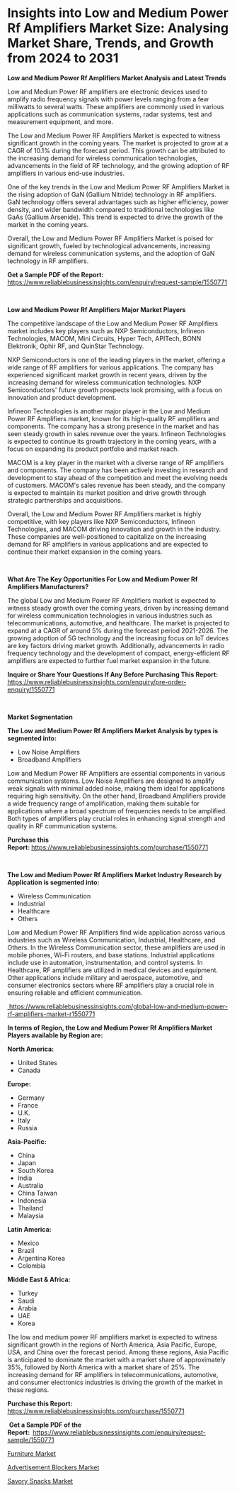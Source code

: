 <p><h1>Insights into Low and Medium Power Rf Amplifiers Market Size: Analysing Market Share, Trends, and Growth from 2024 to 2031</h1></p><p><strong>Low and Medium Power Rf Amplifiers Market Analysis and Latest Trends</strong></p>
<p><p>Low and Medium Power RF amplifiers are electronic devices used to amplify radio frequency signals with power levels ranging from a few milliwatts to several watts. These amplifiers are commonly used in various applications such as communication systems, radar systems, test and measurement equipment, and more.</p><p>The Low and Medium Power RF Amplifiers Market is expected to witness significant growth in the coming years. The market is projected to grow at a CAGR of 10.1% during the forecast period. This growth can be attributed to the increasing demand for wireless communication technologies, advancements in the field of RF technology, and the growing adoption of RF amplifiers in various end-use industries.</p><p>One of the key trends in the Low and Medium Power RF Amplifiers Market is the rising adoption of GaN (Gallium Nitride) technology in RF amplifiers. GaN technology offers several advantages such as higher efficiency, power density, and wider bandwidth compared to traditional technologies like GaAs (Gallium Arsenide). This trend is expected to drive the growth of the market in the coming years.</p><p>Overall, the Low and Medium Power RF Amplifiers Market is poised for significant growth, fueled by technological advancements, increasing demand for wireless communication systems, and the adoption of GaN technology in RF amplifiers.</p></p>
<p><strong>Get a Sample PDF of the Report:&nbsp;</strong> <a href="https://www.reliablebusinessinsights.com/enquiry/request-sample/1550771">https://www.reliablebusinessinsights.com/enquiry/request-sample/1550771</a></p>
<p>&nbsp;</p>
<p><strong>Low and Medium Power Rf Amplifiers Major Market Players</strong></p>
<p><p>The competitive landscape of the Low and Medium Power RF Amplifiers market includes key players such as NXP Semiconductors, Infineon Technologies, MACOM, Mini Circuits, Hyper Tech, APITech, BONN Elektronik, Ophir RF, and QuinStar Technology. </p><p>NXP Semiconductors is one of the leading players in the market, offering a wide range of RF amplifiers for various applications. The company has experienced significant market growth in recent years, driven by the increasing demand for wireless communication technologies. NXP Semiconductors' future growth prospects look promising, with a focus on innovation and product development.</p><p>Infineon Technologies is another major player in the Low and Medium Power RF Amplifiers market, known for its high-quality RF amplifiers and components. The company has a strong presence in the market and has seen steady growth in sales revenue over the years. Infineon Technologies is expected to continue its growth trajectory in the coming years, with a focus on expanding its product portfolio and market reach.</p><p>MACOM is a key player in the market with a diverse range of RF amplifiers and components. The company has been actively investing in research and development to stay ahead of the competition and meet the evolving needs of customers. MACOM's sales revenue has been steady, and the company is expected to maintain its market position and drive growth through strategic partnerships and acquisitions.</p><p>Overall, the Low and Medium Power RF Amplifiers market is highly competitive, with key players like NXP Semiconductors, Infineon Technologies, and MACOM driving innovation and growth in the industry. These companies are well-positioned to capitalize on the increasing demand for RF amplifiers in various applications and are expected to continue their market expansion in the coming years.</p></p>
<p>&nbsp;</p>
<p><strong>What Are The Key Opportunities For Low and Medium Power Rf Amplifiers Manufacturers?</strong></p>
<p><p>The global Low and Medium Power RF Amplifiers market is expected to witness steady growth over the coming years, driven by increasing demand for wireless communication technologies in various industries such as telecommunications, automotive, and healthcare. The market is projected to expand at a CAGR of around 5% during the forecast period 2021-2026. The growing adoption of 5G technology and the increasing focus on IoT devices are key factors driving market growth. Additionally, advancements in radio frequency technology and the development of compact, energy-efficient RF amplifiers are expected to further fuel market expansion in the future.</p></p>
<p><strong>Inquire or Share Your Questions If Any Before Purchasing This Report:</strong> <a href="https://www.reliablebusinessinsights.com/enquiry/pre-order-enquiry/1550771">https://www.reliablebusinessinsights.com/enquiry/pre-order-enquiry/1550771</a></p>
<p>&nbsp;</p>
<p><strong>Market Segmentation</strong></p>
<p><strong>The Low and Medium Power Rf Amplifiers Market Analysis by types is segmented into:</strong></p>
<p><ul><li>Low Noise Amplifiers</li><li>Broadband Amplifiers</li></ul></p>
<p><p>Low and Medium Power RF Amplifiers are essential components in various communication systems. Low Noise Amplifiers are designed to amplify weak signals with minimal added noise, making them ideal for applications requiring high sensitivity. On the other hand, Broadband Amplifiers provide a wide frequency range of amplification, making them suitable for applications where a broad spectrum of frequencies needs to be amplified. Both types of amplifiers play crucial roles in enhancing signal strength and quality in RF communication systems.</p></p>
<p><strong>Purchase this Report:&nbsp;</strong><a href="https://www.reliablebusinessinsights.com/purchase/1550771">https://www.reliablebusinessinsights.com/purchase/1550771</a></p>
<p>&nbsp;</p>
<p><strong>The Low and Medium Power Rf Amplifiers Market Industry Research by Application is segmented into:</strong></p>
<p><ul><li>Wireless Communication</li><li>Industrial</li><li>Healthcare</li><li>Others</li></ul></p>
<p><p>Low and Medium Power RF Amplifiers find wide application across various industries such as Wireless Communication, Industrial, Healthcare, and Others. In the Wireless Communication sector, these amplifiers are used in mobile phones, Wi-Fi routers, and base stations. Industrial applications include use in automation, instrumentation, and control systems. In Healthcare, RF amplifiers are utilized in medical devices and equipment. Other applications include military and aerospace, automotive, and consumer electronics sectors where RF amplifiers play a crucial role in ensuring reliable and efficient communication.</p></p>
<p><a href="https://www.reliablebusinessinsights.com/global-low-and-medium-power-rf-amplifiers-market-r1550771">&nbsp;https://www.reliablebusinessinsights.com/global-low-and-medium-power-rf-amplifiers-market-r1550771</a></p>
<p><strong>In terms of Region, the Low and Medium Power Rf Amplifiers Market Players available by Region are:</strong></p>
<p>
    <p> <strong> North America: </strong>
        <ul>
            <li>United States</li>
            <li>Canada</li>
        </ul>
        </p> 
    <p> <strong> Europe: </strong>
        <ul>
            <li>Germany</li>
            <li>France</li>
            <li>U.K.</li>
            <li>Italy</li>
            <li>Russia</li>
        </ul>
        </p> 
    <p> <strong> Asia-Pacific: </strong>
        <ul>
            <li>China</li>
            <li>Japan</li>
            <li>South Korea</li>
            <li>India</li>
            <li>Australia</li>
            <li>China Taiwan</li>
            <li>Indonesia</li>
            <li>Thailand</li>
            <li>Malaysia</li>
        </ul>
        </p> 
    <p> <strong> Latin America: </strong>
        <ul>
            <li>Mexico</li>
            <li>Brazil</li>
            <li>Argentina Korea</li>
            <li>Colombia</li>
        </ul>
        </p> 
    <p> <strong> Middle East & Africa: </strong>
        <ul>
            <li>Turkey</li>
            <li>Saudi</li>
            <li>Arabia</li>
            <li>UAE</li>
            <li>Korea</li>
        </ul>
    </p>
    </p>
<p><p>The low and medium power RF amplifiers market is expected to witness significant growth in the regions of North America, Asia Pacific, Europe, USA, and China over the forecast period. Among these regions, Asia Pacific is anticipated to dominate the market with a market share of approximately 35%, followed by North America with a market share of 25%. The increasing demand for RF amplifiers in telecommunications, automotive, and consumer electronics industries is driving the growth of the market in these regions.</p></p>
<p><strong>Purchase this Report: </strong><a href="https://www.reliablebusinessinsights.com/purchase/1550771">https://www.reliablebusinessinsights.com/purchase/1550771</a></p>
<p>&nbsp;<strong>Get a Sample PDF of the Report:&nbsp;&nbsp;</strong><a href="https://www.reliablebusinessinsights.com/enquiry/request-sample/1550771">https://www.reliablebusinessinsights.com/enquiry/request-sample/1550771</a></p>
<p><strong></strong></p>
<p><p><a href="https://github.com/daveutchsj/Market-Research-Report-List-1/blob/main/furniture-market.md">Furniture Market</a></p><p><a href="https://view.publitas.com/reportprime-1/advertisement-blockers-market-trends-and-analysis-opportunities-and-challenges-for-future-growth-2024-2031/">Advertisement Blockers Market</a></p><p><a href="https://github.com/hannahforsyth9786/Market-Research-Report-List-1/blob/main/savory-snacks-market.md">Savory Snacks Market</a></p></p>